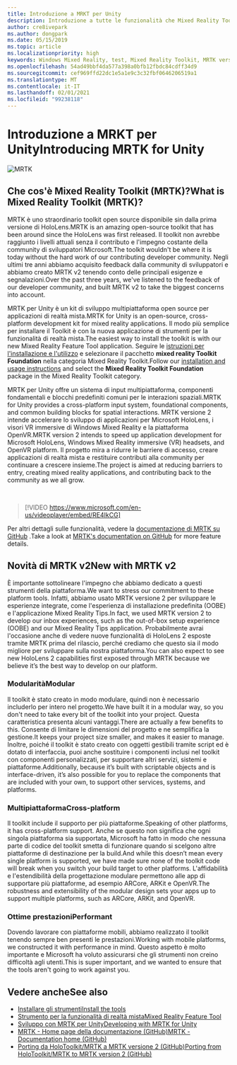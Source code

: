 ```yaml
---
title: Introduzione a MRKT per Unity
description: Introduzione a tutte le funzionalità che Mixed Reality Toolkit con supporto multipiattaforma può offrire ai nuovi sviluppatori di realtà mista.
author: cre8ivepark
ms.author: dongpark
ms.date: 05/15/2019
ms.topic: article
ms.localizationpriority: high
keywords: Windows Mixed Reality, test, Mixed Reality Toolkit, MRTK versione 2, MRTK, strumenti, SDK, HoloLens, HoloLens 2, visore VR realtà mista, visore VR di windows mixed reality, visore per realtà virtuale, multipiattaforma
ms.openlocfilehash: 54ad49bbf4da577a398a0bfb12fbdc84cdff34d9
ms.sourcegitcommit: cef969ffd22dc1e5a1e9c3c32fbf0646206519a1
ms.translationtype: MT
ms.contentlocale: it-IT
ms.lasthandoff: 02/01/2021
ms.locfileid: "99238118"
---
```

# <a name="introducing-mrtk-for-unity"></a><span data-ttu-id="aa2a6-104">Introduzione a MRKT per Unity</span><span class="sxs-lookup"><span data-stu-id="aa2a6-104">Introducing MRTK for Unity</span></span>

![MRTK](../../design/images/MRTK_UX_Hero.png)

## <a name="what-is-mixed-reality-toolkit-mrtk"></a><span data-ttu-id="aa2a6-106">Che cos'è Mixed Reality Toolkit (MRTK)?</span><span class="sxs-lookup"><span data-stu-id="aa2a6-106">What is Mixed Reality Toolkit (MRTK)?</span></span>

<span data-ttu-id="aa2a6-107">MRTK è uno straordinario toolkit open source disponibile sin dalla prima versione di HoloLens.</span><span class="sxs-lookup"><span data-stu-id="aa2a6-107">MRTK is an amazing open-source toolkit that has been around since the HoloLens was first released.</span></span> <span data-ttu-id="aa2a6-108">Il toolkit non avrebbe raggiunto i livelli attuali senza il contributo e l'impegno costante della community di sviluppatori Microsoft.</span><span class="sxs-lookup"><span data-stu-id="aa2a6-108">The toolkit wouldn't be where it is today without the hard work of our contributing developer community.</span></span> <span data-ttu-id="aa2a6-109">Negli ultimi tre anni abbiamo acquisito feedback dalla community di sviluppatori e abbiamo creato MRTK v2 tenendo conto delle principali esigenze e segnalazioni.</span><span class="sxs-lookup"><span data-stu-id="aa2a6-109">Over the past three years, we've listened to the feedback of our developer community, and built MRTK v2 to take the biggest concerns into account.</span></span>  

<span data-ttu-id="aa2a6-110">MRTK per Unity è un kit di sviluppo multipiattaforma open source per applicazioni di realtà mista.</span><span class="sxs-lookup"><span data-stu-id="aa2a6-110">MRTK for Unity is an open-source, cross-platform development kit for mixed reality applications.</span></span> <span data-ttu-id="aa2a6-111">Il modo più semplice per installare il Toolkit è con la nuova applicazione di strumenti per la funzionalità di realtà mista.</span><span class="sxs-lookup"><span data-stu-id="aa2a6-111">The easiest way to install the toolkit is with our new Mixed Reality Feature Tool application.</span></span> <span data-ttu-id="aa2a6-112">Seguire le [istruzioni per l'installazione e l'utilizzo](welcome-to-mr-feature-tool.md) e selezionare il pacchetto **mixed reality Toolkit Foundation** nella categoria Mixed Reality Toolkit.</span><span class="sxs-lookup"><span data-stu-id="aa2a6-112">Follow our [installation and usage instructions](welcome-to-mr-feature-tool.md) and select the **Mixed Reality Toolkit Foundation** package in the Mixed Reality Toolkit category.</span></span> 

<span data-ttu-id="aa2a6-113">MRTK per Unity offre un sistema di input multipiattaforma, componenti fondamentali e blocchi predefiniti comuni per le interazioni spaziali.</span><span class="sxs-lookup"><span data-stu-id="aa2a6-113">MRTK for Unity provides a cross-platform input system, foundational components, and common building blocks for spatial interactions.</span></span> <span data-ttu-id="aa2a6-114">MRTK versione 2 intende accelerare lo sviluppo di applicazioni per Microsoft HoloLens, i visori VR immersive di Windows Mixed Reality e la piattaforma OpenVR.</span><span class="sxs-lookup"><span data-stu-id="aa2a6-114">MRTK version 2 intends to speed up application development for Microsoft HoloLens, Windows Mixed Reality immersive (VR) headsets, and OpenVR platform.</span></span> <span data-ttu-id="aa2a6-115">Il progetto mira a ridurre le barriere di accesso, creare applicazioni di realtà mista e restituire contributi alla community per continuare a crescere insieme.</span><span class="sxs-lookup"><span data-stu-id="aa2a6-115">The project is aimed at reducing barriers to entry, creating mixed reality applications, and contributing back to the community as we all grow.</span></span>

<br>

> [!VIDEO https://www.microsoft.com/en-us/videoplayer/embed/RE4IkCG]

<span data-ttu-id="aa2a6-116">Per altri dettagli sulle funzionalità, vedere la [documentazione di MRTK su GitHub](https://microsoft.github.io/MixedRealityToolkit-Unity/README.html) .</span><span class="sxs-lookup"><span data-stu-id="aa2a6-116">Take a look at [MRTK's documentation on GitHub](https://microsoft.github.io/MixedRealityToolkit-Unity/README.html) for more feature details.</span></span>

## <a name="new-with-mrtk-v2"></a><span data-ttu-id="aa2a6-117">Novità di MRTK v2</span><span class="sxs-lookup"><span data-stu-id="aa2a6-117">New with MRTK v2</span></span>

<span data-ttu-id="aa2a6-118">È importante sottolineare l'impegno che abbiamo dedicato a questi strumenti della piattaforma.</span><span class="sxs-lookup"><span data-stu-id="aa2a6-118">We want to stress our commitment to these platform tools.</span></span>  <span data-ttu-id="aa2a6-119">Infatti, abbiamo usato MRTK versione 2 per sviluppare le esperienze integrate, come l'esperienza di installazione predefinita (OOBE) e l'applicazione Mixed Reality Tips.</span><span class="sxs-lookup"><span data-stu-id="aa2a6-119">In fact, we used MRTK version 2 to develop our inbox experiences, such as the out-of-box setup experience (OOBE) and our Mixed Reality Tips application.</span></span> <span data-ttu-id="aa2a6-120">Probabilmente avrai l'occasione anche di vedere nuove funzionalità di HoloLens 2 esposte tramite MRTK prima del rilascio, perché crediamo che questo sia il modo migliore per sviluppare sulla nostra piattaforma.</span><span class="sxs-lookup"><span data-stu-id="aa2a6-120">You can also expect to see new HoloLens 2 capabilities first exposed through MRTK because we believe it’s the best way to develop on our platform.</span></span> 

### <a name="modular"></a><span data-ttu-id="aa2a6-121">Modularità</span><span class="sxs-lookup"><span data-stu-id="aa2a6-121">Modular</span></span>

<span data-ttu-id="aa2a6-122">Il toolkit è stato creato in modo modulare, quindi non è necessario includerlo per intero nel progetto.</span><span class="sxs-lookup"><span data-stu-id="aa2a6-122">We have built it in a modular way, so you don't need to take every bit of the toolkit into your project.</span></span>  <span data-ttu-id="aa2a6-123">Questa caratteristica presenta alcuni vantaggi.</span><span class="sxs-lookup"><span data-stu-id="aa2a6-123">There are actually a few benefits to this.</span></span>  <span data-ttu-id="aa2a6-124">Consente di limitare le dimensioni del progetto e ne semplifica la gestione.</span><span class="sxs-lookup"><span data-stu-id="aa2a6-124">It keeps your project size smaller, and makes it easier to manage.</span></span>  <span data-ttu-id="aa2a6-125">Inoltre, poiché il toolkit è stato creato con oggetti gestibili tramite script ed è dotato di interfaccia, puoi anche sostituire i componenti inclusi nel toolkit con componenti personalizzati, per supportare altri servizi, sistemi e piattaforme.</span><span class="sxs-lookup"><span data-stu-id="aa2a6-125">Additionally, because it’s built with scriptable objects and is interface-driven, it’s also possible for you to replace the components that are included with your own, to support other services, systems, and platforms.</span></span>

### <a name="cross-platform"></a><span data-ttu-id="aa2a6-126">Multipiattaforma</span><span class="sxs-lookup"><span data-stu-id="aa2a6-126">Cross-platform</span></span>

<span data-ttu-id="aa2a6-127">Il toolkit include il supporto per più piattaforme.</span><span class="sxs-lookup"><span data-stu-id="aa2a6-127">Speaking of other platforms, it has cross-platform support.</span></span>  <span data-ttu-id="aa2a6-128">Anche se questo non significa che ogni singola piattaforma sia supportata, Microsoft ha fatto in modo che nessuna parte di codice del toolkit smetta di funzionare quando si scelgono altre piattaforme di destinazione per la build.</span><span class="sxs-lookup"><span data-stu-id="aa2a6-128">And while this doesn’t mean every single platform is supported, we have made sure none of the toolkit code will break when you switch your build target to other platforms.</span></span>  <span data-ttu-id="aa2a6-129">L'affidabilità e l'estendibilità della progettazione modulare permettono alle app di supportare più piattaforme, ad esempio ARCore, ARKit e OpenVR.</span><span class="sxs-lookup"><span data-stu-id="aa2a6-129">The robustness and extensibility of the modular design sets your apps up to support multiple platforms, such as ARCore, ARKit, and OpenVR.</span></span>

### <a name="performant"></a><span data-ttu-id="aa2a6-130">Ottime prestazioni</span><span class="sxs-lookup"><span data-stu-id="aa2a6-130">Performant</span></span>

<span data-ttu-id="aa2a6-131">Dovendo lavorare con piattaforme mobili, abbiamo realizzato il toolkit tenendo sempre ben presenti le prestazioni.</span><span class="sxs-lookup"><span data-stu-id="aa2a6-131">Working with mobile platforms, we constructed it with performance in mind.</span></span>  <span data-ttu-id="aa2a6-132">Questo aspetto è molto importante e Microsoft ha voluto assicurarsi che gli strumenti non creino difficoltà agli utenti.</span><span class="sxs-lookup"><span data-stu-id="aa2a6-132">This is super important, and we wanted to ensure that the tools aren't going to work against you.</span></span>

## <a name="see-also"></a><span data-ttu-id="aa2a6-133">Vedere anche</span><span class="sxs-lookup"><span data-stu-id="aa2a6-133">See also</span></span>

* [<span data-ttu-id="aa2a6-134">Installare gli strumenti</span><span class="sxs-lookup"><span data-stu-id="aa2a6-134">Install the tools</span></span>](../install-the-tools.md)
* [<span data-ttu-id="aa2a6-135">Strumento per la funzionalità di realtà mista</span><span class="sxs-lookup"><span data-stu-id="aa2a6-135">Mixed Reality Feature Tool</span></span>](welcome-to-mr-feature-tool.md)
* [<span data-ttu-id="aa2a6-136">Sviluppo con MRTK per Unity</span><span class="sxs-lookup"><span data-stu-id="aa2a6-136">Developing with MRTK for Unity</span></span>](unity-development-overview.md)
* [<span data-ttu-id="aa2a6-137">MRTK - Home page della documentazione (GitHub)</span><span class="sxs-lookup"><span data-stu-id="aa2a6-137">MRTK - Documentation home (GitHub)</span></span>](https://microsoft.github.io/MixedRealityToolkit-Unity/README.html)
* [<span data-ttu-id="aa2a6-138">Porting da HoloToolkit/MRTK a MRTK versione 2 (GitHub)</span><span class="sxs-lookup"><span data-stu-id="aa2a6-138">Porting from HoloToolkit/MRTK to MRTK version 2 (GitHub)</span></span>](https://microsoft.github.io/MixedRealityToolkit-Unity/Documentation/HTKToMRTKPortingGuide.html)
